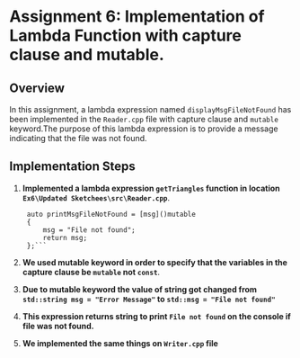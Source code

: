 # Assignment 6: Implementation of Lambda Function with capture clause and mutable.

## Overview

In this assignment, a lambda expression named `displayMsgFileNotFound` has been implemented in the `Reader.cpp` file with capture clause and `mutable` keyword.The purpose of this lambda expression is to provide a message indicating that the file was not found.

## Implementation Steps

1. **Implemented a lambda expression `getTriangles` function in location `Ex6\Updated Sketchees\src\Reader.cpp`**.

   ```std::string msg="Error Message";
    auto printMsgFileNotFound = [msg]()mutable
    {
        msg = "File not found";
        return msg;
    };```

2. **We used mutable keyword in order to specify that the variables in the capture clause be `mutable` not `const`**.
3. **Due to mutable keyword the value of string got changed from `std::string msg = "Error Message"`  to `std::msg = "File not found"`**
4. **This expression returns string to print `File not found` on the console if file was not found.**
5. **We implemented the same things on `Writer.cpp` file**


